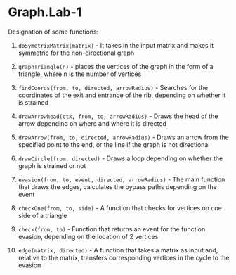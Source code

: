 # Graph.Lab-1

Designation of some functions:

1) `doSymetrixMatrix(matrix)` - It takes in the input matrix and makes it symmetric for the non-directional graph

2) `graphTriangle(n)` - places the vertices of the graph in the form of a triangle, where n is the number of vertices

3) `findCoords(from, to, directed, arrowRadius)` - Searches for the coordinates of the exit and entrance of the rib, depending                                                    on whether it is strained

4) `drawArrowhead(ctx, from, to, arrowRadius)` - Draws the head of the arrow depending on where and where it is directed

5) `drawArrow(from, to, directed, arrowRadius)` - Draws an arrow from the specified point to the end, or the line if the graph                                                   is not directional
6) `drawCircle(from, directed)` - Draws a loop depending on whether the graph is strained or not

7) `evasion(from, to, event, directed, arrowRadius)` - The main function that draws the edges, calculates the bypass paths                                                            depending on the event
8) `checkOne(from, to, side)` - A function that checks for vertices on one side of a triangle

9) `check(from, to)` - Function that returns an event for the function evasion, depending on the location of 2 vertices

10) `edge(matrix, directed)` - A function that takes a matrix as input and, relative to the matrix, transfers corresponding                                    vertices in the cycle to the evasion
